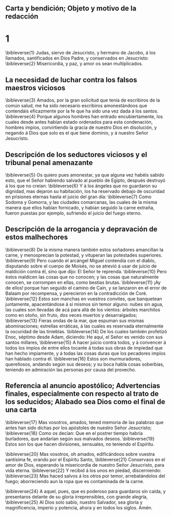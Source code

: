 ## Carta y bendición; Objeto y motivo de la redacción
# 1 
\bibleverse{1} Judas, siervo de Jesucristo, y hermano de Jacobo, á los llamados, santificados en Dios Padre, y conservados en Jesucristo: 
\bibleverse{2} Misericordia, y paz, y amor os sean multiplicados.

## La necesidad de luchar contra los falsos maestros viciosos
 
\bibleverse{3} Amados, por la gran solicitud que tenía de escribiros de la común salud, me ha sido necesario escribiros amonestándoos que contendáis eficazmente por la fe que ha sido una vez dada á los santos. 
\bibleverse{4} Porque algunos hombres han entrado encubiertamente, los cuales desde antes habían estado ordenados para esta condenación, hombres impíos, convirtiendo la gracia de nuestro Dios en disolución, y negando á Dios que solo es el que tiene dominio, y á nuestro Señor Jesucristo.

## Descripción de los seductores viciosos y el tribunal penal amenazante
 
\bibleverse{5} Os quiero pues amonestar, ya que alguna vez habéis sabido esto, que el Señor habiendo salvado al pueblo de Egipto, después destruyó á los que no creían: 
\bibleverse{6} Y á los ángeles que no guardaron su dignidad, mas dejaron su habitación, los ha reservado debajo de oscuridad en prisiones eternas hasta el juicio del gran día: 
\bibleverse{7} Como Sodoma y Gomorra, y las ciudades comarcanas, las cuales de la misma manera que ellos habían fornicado, y habían seguido la carne extraña, fueron puestas por ejemplo, sufriendo el juicio del fuego eterno.

## Descripción de la arrogancia y depravación de estos malhechores
 
\bibleverse{8} De la misma manera también estos soñadores amancillan la carne, y menosprecian la potestad, y vituperan las potestades superiores. 
\bibleverse{9} Pero cuando el arcángel Miguel contendía con el diablo, disputando sobre el cuerpo de Moisés, no se atrevió á usar de juicio de maldición contra él, sino que dijo: El Señor te reprenda. 
\bibleverse{10} Pero éstos maldicen las cosas que no conocen; y las cosas que naturalmente conocen, se corrompen en ellas, como bestias brutas. 
\bibleverse{11} ¡Ay de ellos! porque han seguido el camino de Caín, y se lanzaron en el error de Balaam por recompensa, y perecieron en la contradicción de Coré. 
\bibleverse{12} Estos son manchas en vuestros convites, que banquetean juntamente, apacentándose á sí mismos sin temor alguno: nubes sin agua, las cuales son llevadas de acá para allá de los vientos: árboles marchitos como en otoño, sin fruto, dos veces muertos y desarraigados; 
\bibleverse{13} Fieras ondas de la mar, que espuman sus mismas abominaciones; estrellas erráticas, á las cuales es reservada eternalmente la oscuridad de las tinieblas. 
\bibleverse{14} De los cuales también profetizó Enoc, séptimo desde Adam, diciendo: He aquí, el Señor es venido con sus santos millares, 
\bibleverse{15} A hacer juicio contra todos, y á convencer á todos los impíos de entre ellos tocante á todas sus obras de impiedad que han hecho impíamente, y á todas las cosas duras que los pecadores impíos han hablado contra él. 
\bibleverse{16} Estos son murmuradores, querellosos, andando según sus deseos; y su boca habla cosas soberbias, teniendo en admiración las personas por causa del provecho.

## Referencia al anuncio apostólico; Advertencias finales, especialmente con respecto al trato de los seducidos; Alabado sea Dios como el final de una carta
 
\bibleverse{17} Mas vosotros, amados, tened memoria de las palabras que antes han sido dichas por los apóstoles de nuestro Señor Jesucristo; 
\bibleverse{18} Como os decían: Que en el postrer tiempo habría burladores, que andarían según sus malvados deseos. 
\bibleverse{19} Estos son los que hacen divisiones, sensuales, no teniendo el Espíritu.

 
\bibleverse{20} Mas vosotros, oh amados, edificándoos sobre vuestra santísima fe, orando por el Espíritu Santo, 
\bibleverse{21} Conservaos en el amor de Dios, esperando la misericordia de nuestro Señor Jesucristo, para vida eterna. 
\bibleverse{22} Y recibid á los unos en piedad, discerniendo: 
\bibleverse{23} Mas haced salvos á los otros por temor, arrebatándolos del fuego; aborreciendo aun la ropa que es contaminada de la carne.

 
\bibleverse{24} A aquel, pues, que es poderoso para guardaros sin caída, y presentaros delante de su gloria irreprensibles, con grande alegría, 
\bibleverse{25} Al Dios solo sabio, nuestro Salvador, sea gloria y magnificencia, imperio y potencia, ahora y en todos los siglos. Amén. 